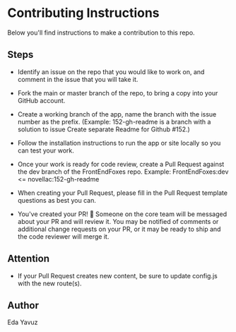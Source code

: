 # Contributing Instructions
Below you'll find instructions to make a contribution to this repo.
## Steps
- Identify an issue on the repo that you would like to work on, and comment in the issue that you will take it.

- Fork the main or master branch of the repo, to bring a copy into your GitHub account.

- Create a working branch of the app, name the branch with the issue number as the prefix. (Example: 152-gh-readme is a branch with a solution to issue Create separate Readme for Github #152.)

- Follow the installation instructions to run the app or site locally so you can test your work.

- Once your work is ready for code review, create a Pull Request against the dev branch of the FrontEndFoxes repo. Example: FrontEndFoxes:dev <= novellac:152-gh-readme

- When creating your Pull Request, please fill in the Pull Request template questions as best you can.

- You've created your PR! 🎉 Someone on the core team will be messaged about your PR and will review it. You may be notified of comments or additional change requests on your PR, or it may be ready to ship and the code reviewer will merge it.

## Attention
- If your Pull Request creates new content, be sure to update config.js with the new route(s).

## Author
Eda Yavuz

